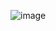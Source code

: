 ![image](https://github.com/HenriqueRodriguesOliveira/Projeto-SpringBoot/assets/79226722/e59bfafe-99e6-43ec-af54-1bc9319533d3)

